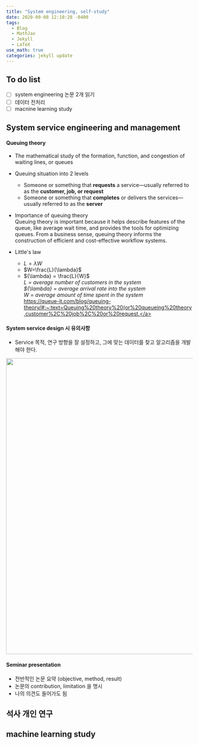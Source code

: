```yaml
---
title: "System engineering, self-study"
date: 2020-09-08 12:10:28 -0400
tags:
  - Blog
  - MathJax
  - Jekyll
  - LaTeX
use_math: true
categories: jekyll update
---
```


## To do list
- [ ] system engineering 논문 2개 읽기
- [ ] 데이터 전처리
- [ ] macnine learning study

## System service engineering and management
#### Queuing theory
- The mathematical study of the formation, function, and congestion of waiting lines, or queues
- Queuing situation into 2 levels
  - Someone or something that **requests** a service—usually referred to as the **customer, job, or request**
  - Someone or something that **completes** or delivers the services—usually referred to as the **server**
  
- Importance of queuing theory  
Queuing theory is important because it helps describe features of the queue, like average wait time, and provides the tools for optimizing queues. From a business sense, queuing theory informs the construction of efficient and cost-effective workflow systems.

- Little's law
  - $L=\lambda W$
  - $W=\frac{L}{\lambda}$
  - ${\lambda} = \frac{L}{W}$  
  _L = average number of customers in the system_  
  _${\lambda} =  average arrival rate into the system_  
  _W = average amount of time spent in the system_  
<a>https://queue-it.com/blog/queuing-theory/#:~:text=Queuing%20theory%20(or%20queueing%20theory,customer%2C%20job%2C%20or%20request.</a>
#### System service design 시 유의사항
- Service 목적, 연구 방향을 잘 설정하고, 그에 맞는 데이터를 찾고 알고리즘을 개발해야 한다.
<img src="https://seonleeuni.github.io/image/system1.png" width=800/>

#### Seminar presentation 
- 전반적인 논문 요약 (objective, method, result)
- 논문의 contribution, limitation 을 명시
- 나의 의견도 들어가도 됨


## 석사 개인 연구

## machine learning study
